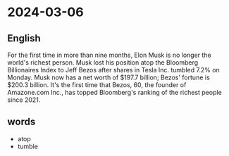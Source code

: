 # 2024-03-06

## English
For the first time in more than nine
months, Elon Musk is no longer the 
world's richest person. Musk lost his
position atop the Bloomberg Billionaires
Index to Jeff Bezos after shares in Tesla
Inc. tumbled 7.2% on Monday. Musk now
has a net worth of $197.7 billion; Bezos'
fortune is $200.3 billion. It's the first time
that Bezos, 60, the founder of
Amazone.com Inc., has topped Bloomberg's
ranking of the richest people since 2021.

## words
* atop
* tumble
